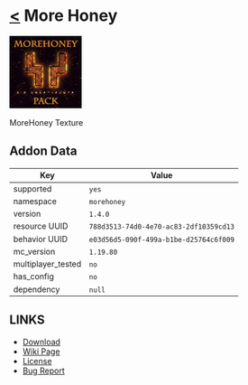 # [<](../README.md) More Honey

![alt](pack_icon.png)

MoreHoney Texture

## Addon Data

| Key                | Value    |
|--------------------|----------|
| supported          | `yes` |
| namespace          | `morehoney` |
| version            | `1.4.0 ` |
| resource UUID            | `788d3513-74d0-4e70-ac83-2df10359cd13` |
| behavior UUID            | `e03d56d5-090f-499a-b1be-d25764c6f009` |
| mc_version         | `1.19.80` |
| multiplayer_tested | `no`     |
| has_config         | `no`     |
| dependency         | `null`   |

## LINKS
- [Download](https://mcpedl.com/more-honey-bedrock-addon/)
- [Wiki Page](https://github.com/legopitstop/addons/wiki/More_Honey)
- [License](https://legopitstop.weebly.com/license.html)
- [Bug Report](https://github.com/legopitstop/addons/issues)